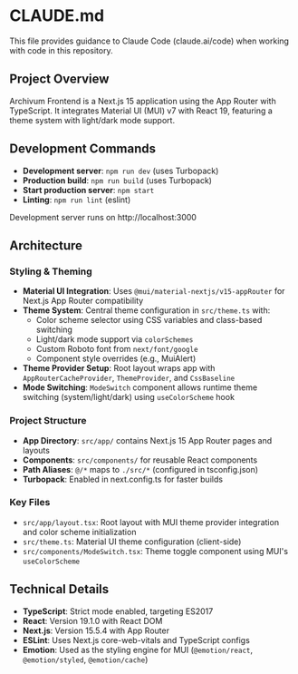 # CLAUDE.md

This file provides guidance to Claude Code (claude.ai/code) when working with code in this repository.

## Project Overview

Archivum Frontend is a Next.js 15 application using the App Router with TypeScript. It integrates Material UI (MUI) v7 with React 19, featuring a theme system with light/dark mode support.

## Development Commands

- **Development server**: `npm run dev` (uses Turbopack)
- **Production build**: `npm run build` (uses Turbopack)
- **Start production server**: `npm start`
- **Linting**: `npm run lint` (eslint)

Development server runs on http://localhost:3000

## Architecture

### Styling & Theming

- **Material UI Integration**: Uses `@mui/material-nextjs/v15-appRouter` for Next.js App Router compatibility
- **Theme System**: Central theme configuration in `src/theme.ts` with:
  - Color scheme selector using CSS variables and class-based switching
  - Light/dark mode support via `colorSchemes`
  - Custom Roboto font from `next/font/google`
  - Component style overrides (e.g., MuiAlert)
- **Theme Provider Setup**: Root layout wraps app with `AppRouterCacheProvider`, `ThemeProvider`, and `CssBaseline`
- **Mode Switching**: `ModeSwitch` component allows runtime theme switching (system/light/dark) using `useColorScheme` hook

### Project Structure

- **App Directory**: `src/app/` contains Next.js 15 App Router pages and layouts
- **Components**: `src/components/` for reusable React components
- **Path Aliases**: `@/*` maps to `./src/*` (configured in tsconfig.json)
- **Turbopack**: Enabled in next.config.ts for faster builds

### Key Files

- `src/app/layout.tsx`: Root layout with MUI theme provider integration and color scheme initialization
- `src/theme.ts`: Material UI theme configuration (client-side)
- `src/components/ModeSwitch.tsx`: Theme toggle component using MUI's `useColorScheme`

## Technical Details

- **TypeScript**: Strict mode enabled, targeting ES2017
- **React**: Version 19.1.0 with React DOM
- **Next.js**: Version 15.5.4 with App Router
- **ESLint**: Uses Next.js core-web-vitals and TypeScript configs
- **Emotion**: Used as the styling engine for MUI (`@emotion/react`, `@emotion/styled`, `@emotion/cache`)
